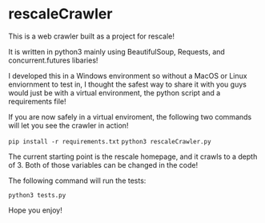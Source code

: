 # rescaleCrawler

This is a web crawler built as a project for rescale!

It is written in python3 mainly using BeautifulSoup, Requests, and concurrent.futures libaries!

I developed this in a Windows environment so without a MacOS or Linux enviornment to test in, I thought the safest way to share it with you guys would just be with a virtual environment, the python script and a requirements file!

If you are now safely in a virtual enviroment, the following two commands will let you see the crawler in action! 

`pip install -r requirements.txt`
`python3 rescaleCrawler.py`

The current starting point is the rescale homepage, and it crawls to a depth of 3. Both of those variables can be changed in the code!

The following command will run the tests:

`python3 tests.py`

Hope you enjoy!
